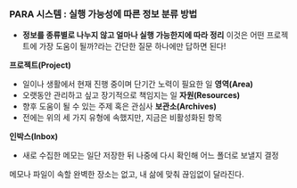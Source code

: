 
### PARA 시스템 : 실행 가능성에 따른 정보 분류 방법

+ **정보를 종류별로 나누지 않고 얼마나 실행 가능한지에 따라 정리**
	이것은 어떤 프로젝트에 가장 도움이 될까?라는 간단한 질문 하나에만 답하면 된다!

**프로젝트(Project)**
+ 일이나 생활에서 현재 진행 중이며 단기간 노력이 필요한 일
**영역(Area)**
+ 오랫동안 관리하고 싶고 장기적으로 책임지는 일
**자원(Resources)**
+ 향후 도움이 될 수 있는 주제 혹은 관심사
**보관소(Archives)**
+ 전에는 위의 세 가지 유형에 속했지만, 지금은 비활성화된 항목

**인박스(Inbox)**
+ 새로 수집한 메모는 일단 저장한 뒤 나중에 다시 확인해 어느 폴더로 보낼지 결정

메모나 파일이 속할 완벽한 장소는 없고, 내 삶에 맞춰 끊임없이 달라진다. 